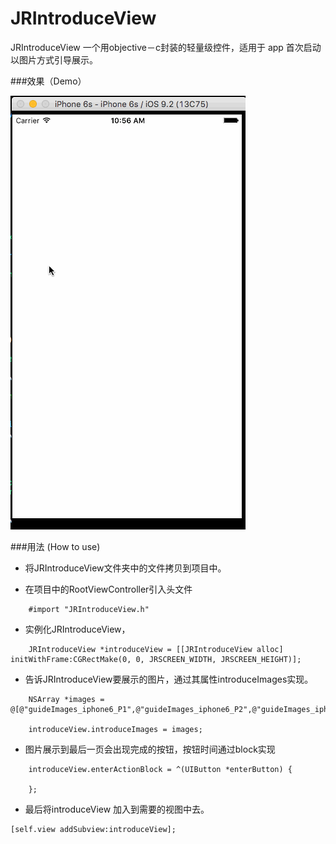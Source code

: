 # JRIntroduceView
JRIntroduceView 一个用objective－c封装的轻量级控件，适用于 app 首次启动以图片方式引导展示。

###效果（Demo）


![](https://github.com/chakbun/JRIntroduceView/blob/master/demo.gif)


###用法 (How to use)
* 将JRIntroduceView文件夹中的文件拷贝到项目中。

* 在项目中的RootViewController引入头文件

```obj-c
	#import "JRIntroduceView.h"
```

* 实例化JRIntroduceView，

```obj-c
	JRIntroduceView *introduceView = [[JRIntroduceView alloc] initWithFrame:CGRectMake(0, 0, JRSCREEN_WIDTH, JRSCREEN_HEIGHT)];
```

* 告诉JRIntroduceView要展示的图片，通过其属性introduceImages实现。
```obj-c
    NSArray *images = @[@"guideImages_iphone6_P1",@"guideImages_iphone6_P2",@"guideImages_iphone6_P3",@"guideImages_iphone6_P4"];
    
    introduceView.introduceImages = images;
```

* 图片展示到最后一页会出现完成的按钮，按钮时间通过block实现
 
```obj-c
    introduceView.enterActionBlock = ^(UIButton *enterButton) {

    };
```

* 最后将introduceView 加入到需要的视图中去。

```obj-c	
[self.view addSubview:introduceView];
```









